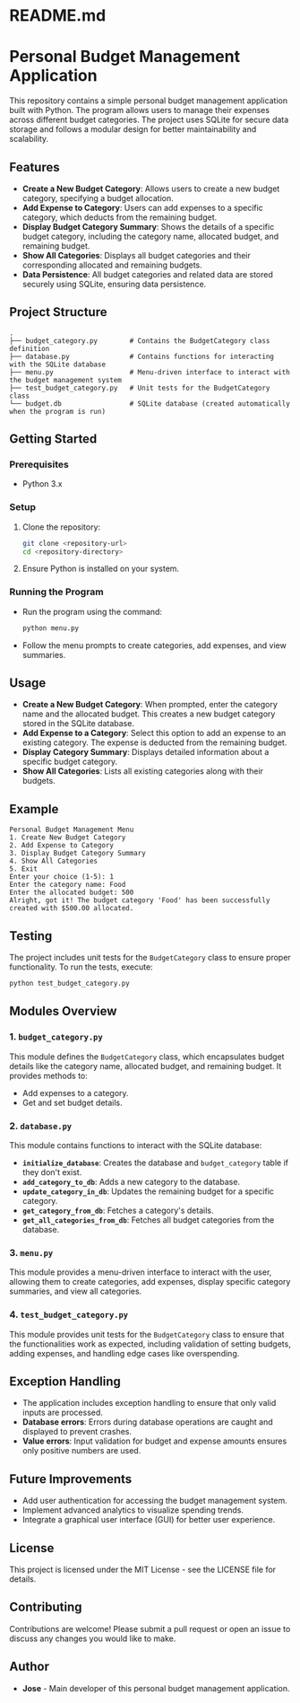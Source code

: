 # README.md

# Personal Budget Management Application

This repository contains a simple personal budget management application built with Python. The program allows users to manage their expenses across different budget categories. The project uses SQLite for secure data storage and follows a modular design for better maintainability and scalability.

## Features
- **Create a New Budget Category**: Allows users to create a new budget category, specifying a budget allocation.
- **Add Expense to Category**: Users can add expenses to a specific category, which deducts from the remaining budget.
- **Display Budget Category Summary**: Shows the details of a specific budget category, including the category name, allocated budget, and remaining budget.
- **Show All Categories**: Displays all budget categories and their corresponding allocated and remaining budgets.
- **Data Persistence**: All budget categories and related data are stored securely using SQLite, ensuring data persistence.

## Project Structure
```
.
├── budget_category.py        # Contains the BudgetCategory class definition
├── database.py               # Contains functions for interacting with the SQLite database
├── menu.py                   # Menu-driven interface to interact with the budget management system
├── test_budget_category.py   # Unit tests for the BudgetCategory class
└── budget.db                 # SQLite database (created automatically when the program is run)
```

## Getting Started

### Prerequisites
- Python 3.x

### Setup
1. Clone the repository:
   ```sh
   git clone <repository-url>
   cd <repository-directory>
   ```
2. Ensure Python is installed on your system.

### Running the Program
- Run the program using the command:
  ```sh
  python menu.py
  ```
- Follow the menu prompts to create categories, add expenses, and view summaries.

## Usage
- **Create a New Budget Category**: When prompted, enter the category name and the allocated budget. This creates a new budget category stored in the SQLite database.
- **Add Expense to a Category**: Select this option to add an expense to an existing category. The expense is deducted from the remaining budget.
- **Display Category Summary**: Displays detailed information about a specific budget category.
- **Show All Categories**: Lists all existing categories along with their budgets.

## Example
```
Personal Budget Management Menu
1. Create New Budget Category
2. Add Expense to Category
3. Display Budget Category Summary
4. Show All Categories
5. Exit
Enter your choice (1-5): 1
Enter the category name: Food
Enter the allocated budget: 500
Alright, got it! The budget category 'Food' has been successfully created with $500.00 allocated.
```

## Testing
The project includes unit tests for the `BudgetCategory` class to ensure proper functionality. To run the tests, execute:
```sh
python test_budget_category.py
```

## Modules Overview

### 1. `budget_category.py`
This module defines the `BudgetCategory` class, which encapsulates budget details like the category name, allocated budget, and remaining budget. It provides methods to:
- Add expenses to a category.
- Get and set budget details.

### 2. `database.py`
This module contains functions to interact with the SQLite database:
- **`initialize_database`**: Creates the database and `budget_category` table if they don't exist.
- **`add_category_to_db`**: Adds a new category to the database.
- **`update_category_in_db`**: Updates the remaining budget for a specific category.
- **`get_category_from_db`**: Fetches a category's details.
- **`get_all_categories_from_db`**: Fetches all budget categories from the database.

### 3. `menu.py`
This module provides a menu-driven interface to interact with the user, allowing them to create categories, add expenses, display specific category summaries, and view all categories.

### 4. `test_budget_category.py`
This module provides unit tests for the `BudgetCategory` class to ensure that the functionalities work as expected, including validation of setting budgets, adding expenses, and handling edge cases like overspending.

## Exception Handling
- The application includes exception handling to ensure that only valid inputs are processed.
- **Database errors**: Errors during database operations are caught and displayed to prevent crashes.
- **Value errors**: Input validation for budget and expense amounts ensures only positive numbers are used.

## Future Improvements
- Add user authentication for accessing the budget management system.
- Implement advanced analytics to visualize spending trends.
- Integrate a graphical user interface (GUI) for better user experience.

## License
This project is licensed under the MIT License - see the LICENSE file for details.

## Contributing
Contributions are welcome! Please submit a pull request or open an issue to discuss any changes you would like to make.

## Author
- **Jose** - Main developer of this personal budget management application.
